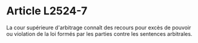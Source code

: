 # Article L2524-7

La cour supérieure d'arbitrage connaît des recours pour excès de pouvoir ou violation de la loi formés par les parties contre les sentences arbitrales.
